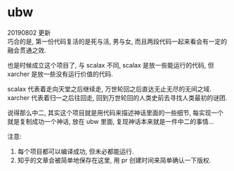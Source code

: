 # ubw

20190802 更新  
巧合的是, 第一份代码复活的是死与活, 男与女, 而且两段代码一起来看会有一定的融会贯通之效.

也是时候成立这个项目了, 与 scalax 不同, scalax 是放一些能运行的代码, 但 xarcher 是放一些没有运行价值的代码.

scalax 代表着走向天堂之后继续走, 万世轮回之后直达无止无尽的无间之域. xarcher 代表着归一之后往回走, 回到万世轮回的人类史前去寻找人类最初的谜团.

说得那么中二, 其实这个项目就是用代码来描述神话里面的一些细节, 每实现一个就是复制成功一个神话, 放在 ubw 里面, 复现神话本来就是一件中二的事情...

注意: 

1. 每个项目都可以编译成功, 但未必都能运行.
1. 知乎的文章会被简单地保存在这里, 用 pr 创建时间来简单确认一下版权.
